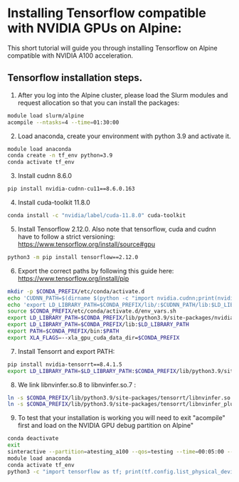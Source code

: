Installing Tensorflow compatible with NVIDIA GPUs on Alpine:
============================================================

This short tutorial will guide you through installing Tensorflow on Alpine compatible with NVIDIA A100 acceleration.

## Tensorflow installation steps.

1) After you log into the Alpine cluster, please load the Slurm modules and request allocation so that you can install the packages:

```bash
module load slurm/alpine 
acompile --ntasks=4 --time=01:30:00
```

2) Load anaconda, create your environment with python 3.9 and activate it.

```bash
module load anaconda
conda create -n tf_env python=3.9 
conda activate tf_env
```

3) Install cudnn 8.6.0

```bash
pip install nvidia-cudnn-cu11==8.6.0.163 
```

4) Install cuda-toolkit 11.8.0

```bash
conda install -c "nvidia/label/cuda-11.8.0" cuda-toolkit 
```

5) Install Tensorflow 2.12.0. Also note that tensorflow, cuda and cudnn have to follow a strict versioning:
   https://www.tensorflow.org/install/source#gpu

```bash
python3 -m pip install tensorflow==2.12.0
```

6) Export the correct paths by following this guide here: https://www.tensorflow.org/install/pip

```bash
mkdir -p $CONDA_PREFIX/etc/conda/activate.d
echo 'CUDNN_PATH=$(dirname $(python -c "import nvidia.cudnn;print(nvidia.cudnn.__file__)"))' >> $CONDA_PREFIX/etc/conda/activate.d/env_vars.sh
echo 'export LD_LIBRARY_PATH=$CONDA_PREFIX/lib/:$CUDNN_PATH/lib:$LD_LIBRARY_PATH' >> $CONDA_PREFIX/etc/conda/activate.d/env_vars.sh
source $CONDA_PREFIX/etc/conda/activate.d/env_vars.sh
export LD_LIBRARY_PATH=$CONDA_PREFIX/lib/python3.9/site-packages/nvidia/cudnn/lib:$LD_LIBRARY_PATH
export LD_LIBRARY_PATH=$CONDA_PREFIX/lib:$LD_LIBRARY_PATH
export PATH=$CONDA_PREFIX/bin:$PATH
export XLA_FLAGS=--xla_gpu_cuda_data_dir=$CONDA_PREFIX
```

7) Install Tensorrt and export PATH:

```bash
pip install nvidia-tensorrt==8.4.1.5
export LD_LIBRARY_PATH=$LD_LIBRARY_PATH:$CONDA_PREFIX/lib/python3.9/site-packages/tensorrt
```

8) We link libnvinfer.so.8  to libnvinfer.so.7 :

```bash
ln -s $CONDA_PREFIX/lib/python3.9/site-packages/tensorrt/libnvinfer.so.8 $CONDA_PREFIX/lib/python3.9/site-packages/tensorrt/libnvinfer.so.7
ln -s $CONDA_PREFIX/lib/python3.9/site-packages/tensorrt/libnvinfer_plugin.so.8  $CONDA_PREFIX/lib/python3.9/site-packages/tensorrt/libnvinfer_plugin.so.7 
```

9) To test that your installation is working you will need to exit "acompile"  first and load on the NVIDIA GPU debug partition on Alpine"

```bash
conda deactivate
exit
sinteractive --partition=atesting_a100 --qos=testing --time=00:05:00 --gres=gpu:1 --ntasks=2
module load anaconda
conda activate tf_env
python3 -c "import tensorflow as tf; print(tf.config.list_physical_devices('GPU'))"
```
